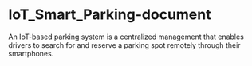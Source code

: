 # IoT_Smart_Parking-document
An IoT-based parking system is a centralized management that enables drivers to search for and reserve a parking spot remotely through their smartphones.
